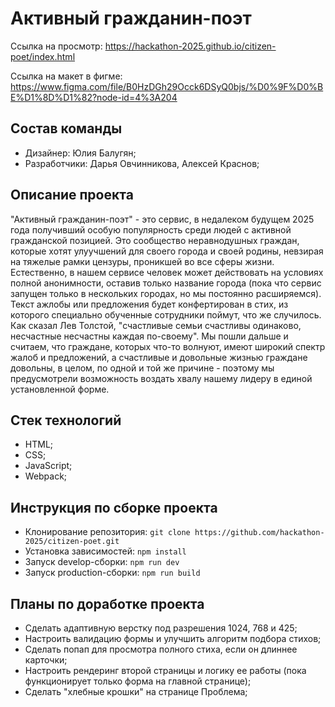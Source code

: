# Активный гражданин-поэт

Ссылка на просмотр: https://hackathon-2025.github.io/citizen-poet/index.html

Cсылка на макет в фигме: https://www.figma.com/file/B0HzDGh29Occk6DSyQ0bjs/%D0%9F%D0%BE%D1%8D%D1%82?node-id=4%3A204

## Состав команды

* Дизайнер: Юлия Балугян;
* Разработчики: Дарья Овчинникова, Алексей Краснов;

## Описание проекта

"Активный гражданин-поэт" - это сервис, в недалеком будущем 2025 года получивший особую популярность среди людей с активной гражданской позицией. Это сообщество неравнодушных граждан, которые хотят улуучшений для своего города и своей родины, невзирая на тяжелые рамки цензуры, проникшей во все сферы жизни. Естественно, в нашем сервисе человек может действовать на условиях полной анонимности, оставив только название города (пока что сервис запущен только в нескольких городах, но мы постоянно расширяемся). Текст ажлобы или предложения будет конфертирован в стих, из которого специально обученные сотрудники поймут, что же случилось.
Как сказал Лев Толстой, "счастливые семьи счастливы одинаково, несчастные несчастны каждая по-своему". Мы пошли дальше и считаем, что граждане, которых что-то волнуют, имеют широкий спектр жалоб и предложений, а счастливые и довольные жизнью граждане довольны, в целом, по одной и той же причине - поэтому мы предусмотрели возможность воздать хвалу нашему лидеру в единой установленной форме.

## Стек технологий

* HTML;
* CSS;
* JavaScript;
* Webpack;

## Инструкция по сборке проекта

* Клонирование репозитория: `git clone https://github.com/hackathon-2025/citizen-poet.git`
* Установка зависимостей: `npm install`
* Запуск develop-сборки: `npm run dev`
* Запуск production-сборки: `npm run build`

## Планы по доработке проекта

* Сделать адаптивную верстку под разрешения 1024, 768 и 425;
* Настроить валидацию формы и улучшить алгоритм подбора стихов;
* Сделать попап для просмотра полного стиха, если он длиннее карточки;
* Настроить рендеринг второй страницы и логику ее работы (пока функционирует только форма на главной странице);
* Сделать "хлебные крошки" на странице Проблема;
